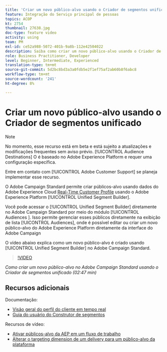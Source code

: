 ```yaml
---
title: 'Criar um novo público-alvo usando o Criador de segmentos unificado '
feature: Integração do Serviço principal de pessoas
topics: ACOP
kt: 2754
thumbnail: 27638.jpg
doc-type: feature video
activity: using
team: PM
exl-id: ce52a988-5072-401b-9a8b-112e42504022
description: Saiba como criar um novo público-alvo usando o Criador de segmentos unificado.
role: Business Practitioner, Developer
level: Beginner, Intermediate, Experienced
translation-type: tm+mt
source-git-commit: 5d2bc8bd3a3a0fdb5e2f1ef75af2ab60b8f6abc8
workflow-type: tm+mt
source-wordcount: '241'
ht-degree: 8%

---
```


# Criar um novo público-alvo usando o Criador de segmentos unificado 

>[!NOTE]
>
>No momento, esse recurso está em beta e está sujeito a atualizações e modificações frequentes sem aviso prévio. [!UICONTROL Audience Destinations] O é baseado no Adobe Experience Platform e requer uma configuração específica.
>
>Entre em contato com [!UICONTROL Adobe Customer Support] se planeja implementar esse recurso.

O Adobe Campaign Standard permite criar públicos-alvo usando dados do Adobe Experience Cloud [Real-Time Customer Profile](https://docs.adobe.com/content/help/en/platform-learn/tutorials/profiles/understanding-the-real-time-customer-profile.html) usando o Adobe Experience Platform [!UICONTROL Unified Segment Builder].

Você pode acessar o [!UICONTROL Unified Segment Builder] diretamente no Adobe Campaign Standard por meio do módulo [!UICONTROL Audiences ]. Isso permite gerenciar esses públicos diretamente na exibição de lista [!UICONTROL Audiences], onde é possível editar ou criar um novo público-alvo do Adobe Experience Platform diretamente da interface do Adobe Campaign

O vídeo abaixo explica como um novo público-alvo é criado usando [!UICONTROL Unified Segment Builder] no Adobe Campaign Standard.

>[!VIDEO](https://video.tv.adobe.com/v/27638?quality=12)

*Como criar um novo público-alvo no Adobe Campaign Standard usando o Criador de segmentos unificado (02:47 min)*

## Recursos adicionais

Documentação:

* [Visão geral do perfil do cliente em tempo real](https://www.adobe.io/apis/experienceplatform/home/profile-identity-segmentation/profile-identity-segmentation-services.html#!api-specification/markdown/narrative/technical_overview/unified_profile_architectural_overview/unified_profile_architectural_overview.md)
* [Guia do usuário do Construtor de segmentos](https://www.adobe.io/apis/experienceplatform/home/profile-identity-segmentation/profile-identity-segmentation-services.html#!api-specification/markdown/narrative/technical_overview/segmentation/segment-builder-guide.md)

Recursos de vídeo:

* [Ativar públicos-alvo da AEP em um fluxo de trabalho](/help/profiles-and-audiences/audience-destinations/activating-aep-audiences.md)
* [Alterar o targeting dimension de um delivery para um público-alvo da plataforma](/help/profiles-and-audiences/audience-destinations/changing-targeting-dimension.md)
